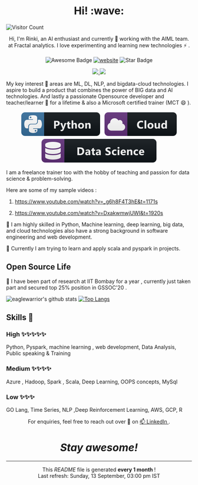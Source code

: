 <h1 align='center'> Hi! :wave:</h1>

![Visitor Count](https://profile-counter.glitch.me/eaglewarrior/count.svg)
<p align='center'>
Hi, I'm Rinki, an AI enthusiast and currently 🔭 working with the AIML team. at Fractal analytics. I love experimenting and learning new technologies ⚡ .<br><br>



<img src="https://cdn.rawgit.com/sindresorhus/awesome/d7305f38d29fed78fa85652e3a63e154dd8e8829/media/badge.svg" alt="Awesome Badge"/>
<a href="https://allaboutbeingtecky.wordpress.com/"><img src="https://img.shields.io/static/v1?label=&labelColor=505050&message=website&color=%230076D6&style=flat&logo=google-chrome&logoColor=%230076D6" alt="website"/></a>
<img src="https://img.shields.io/static/v1?label=%F0%9F%8C%9F&message=If%20Useful&style=style=flat&color=BC4E99" alt="Star Badge"/>
<br>

  <p align="center">
    <a href="https://a.paddle.com/v2/click/16413/119403?link=1227">
      <img src="https://img.shields.io/badge/Supported%20by-VSCode%20Power%20User%20%E2%86%92-gray.svg?colorA=655BE1&colorB=4F44D6&style=for-the-badge"/>
    </a>
    <a href="https://a.paddle.com/v2/click/16413/119403?link=2345">
      <img src="https://img.shields.io/badge/Supported%20by-Node%20Cli.com%20%E2%86%92-gray.svg?colorA=61c265&colorB=4CAF50&style=for-the-badge"/>
    </a>
  </p>

My key interest 🌱 areas are ML, DL, NLP, and bigdata-cloud technologies. I aspire to build a product that combines the power of BIG data and AI technologies. And lastly a passionate Opensource developer and teacher/learner 🌱 for a lifetime & also a Microsoft certified trainer (MCT 😄 ).


<p align="center">
<img src="https://raw.githubusercontent.com/8bithemant/8bithemant/master/svg/dev/languages/python.svg" alt="python" style="vertical-align:top; margin:4px">
<img src="https://raw.githubusercontent.com/8bithemant/8bithemant/master/svg/dev/misc/cloud.svg" alt="cloud" style="vertical-align:top; margin:4px">
<img src="https://raw.githubusercontent.com/8bithemant/8bithemant/master/svg/dev/misc/datascience.svg" alt="datascience" style="vertical-align:top; margin:4px">
</p>
I am a freelance trainer too with the hobby of teaching and passion for data science & problem-solving.

Here are some of my sample videos :
1) https://www.youtube.com/watch?v=_g6h8F4T3hE&t=1171s

2) https://www.youtube.com/watch?v=DxakwmwjUWI&t=1920s

👯 I am highly skilled in Python, Machine learning, deep learning, big data, and cloud technologies also have a strong background in software engineering and web development.

🌱 Currently I am trying to learn and apply scala and pyspark in projects.

## Open Source  Life

🔭 I have been part of research at IIT Bombay for a year , currently just taken part and secured top 25% position in GSSOC'20 .


![eaglewarrior's github stats](https://github-readme-stats.vercel.app/api?username=eaglewarrior&show_icons=true&theme=radical)
[![Top Langs](https://github-readme-stats.vercel.app/api/top-langs/?username=eaglewarrior&layout=compact)](https://github.com/eaglewarrior/github-readme-stats)

## Skills 🔭

### High ✨✨✨✨✨
Python, Pyspark, machine learning , web development, Data Analysis, Public speaking & Training

### Medium ✨✨✨✨
Azure , Hadoop, Spark , Scala, Deep Learning, OOPS concepts, MySql

### Low ✨✨✨

GO Lang, Time Series, NLP ,Deep Reinforcement Learning, AWS, GCP, R

<p align='center'>For enquiries, feel free to reach out over 💬 on <a href="https://www.linkedin.com/in/rinki-nag/"> 📫 LinkedIn </a>.</p>


<h1 align='center'><i>Stay awesome!</i></h1>

------------
<p align="center">This <i>README</i> file is generated <b>every 1 month </b>!</br>Last refresh: Sunday, 13 September, 03:00 pm IST <br /></p>
